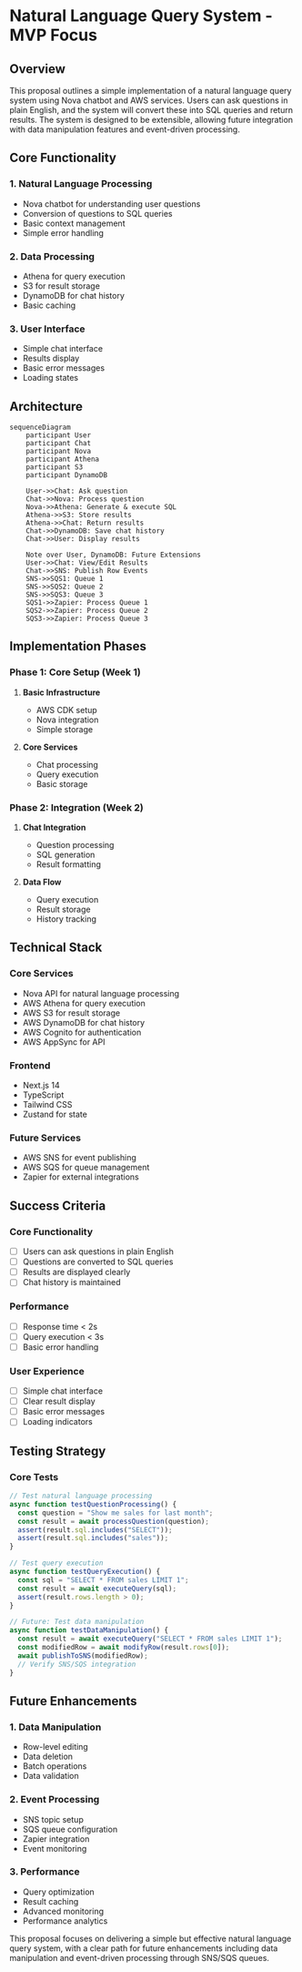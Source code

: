 # Natural Language Query System - MVP Focus

## Overview
This proposal outlines a simple implementation of a natural language query system using Nova chatbot and AWS services. Users can ask questions in plain English, and the system will convert these into SQL queries and return results. The system is designed to be extensible, allowing future integration with data manipulation features and event-driven processing.

## Core Functionality

### 1. Natural Language Processing
- Nova chatbot for understanding user questions
- Conversion of questions to SQL queries
- Basic context management
- Simple error handling

### 2. Data Processing
- Athena for query execution
- S3 for result storage
- DynamoDB for chat history
- Basic caching

### 3. User Interface
- Simple chat interface
- Results display
- Basic error messages
- Loading states

## Architecture

```mermaid
sequenceDiagram
    participant User
    participant Chat
    participant Nova
    participant Athena
    participant S3
    participant DynamoDB

    User->>Chat: Ask question
    Chat->>Nova: Process question
    Nova->>Athena: Generate & execute SQL
    Athena->>S3: Store results
    Athena->>Chat: Return results
    Chat->>DynamoDB: Save chat history
    Chat->>User: Display results

    Note over User, DynamoDB: Future Extensions
    User->>Chat: View/Edit Results
    Chat->>SNS: Publish Row Events
    SNS->>SQS1: Queue 1
    SNS->>SQS2: Queue 2
    SNS->>SQS3: Queue 3
    SQS1->>Zapier: Process Queue 1
    SQS2->>Zapier: Process Queue 2
    SQS3->>Zapier: Process Queue 3
```

## Implementation Phases

### Phase 1: Core Setup (Week 1)
1. **Basic Infrastructure**
   - AWS CDK setup
   - Nova integration
   - Simple storage

2. **Core Services**
   - Chat processing
   - Query execution
   - Basic storage

### Phase 2: Integration (Week 2)
1. **Chat Integration**
   - Question processing
   - SQL generation
   - Result formatting

2. **Data Flow**
   - Query execution
   - Result storage
   - History tracking

## Technical Stack

### Core Services
- Nova API for natural language processing
- AWS Athena for query execution
- AWS S3 for result storage
- AWS DynamoDB for chat history
- AWS Cognito for authentication
- AWS AppSync for API

### Frontend
- Next.js 14
- TypeScript
- Tailwind CSS
- Zustand for state

### Future Services
- AWS SNS for event publishing
- AWS SQS for queue management
- Zapier for external integrations

## Success Criteria

### Core Functionality
- [ ] Users can ask questions in plain English
- [ ] Questions are converted to SQL queries
- [ ] Results are displayed clearly
- [ ] Chat history is maintained

### Performance
- [ ] Response time < 2s
- [ ] Query execution < 3s
- [ ] Basic error handling

### User Experience
- [ ] Simple chat interface
- [ ] Clear result display
- [ ] Basic error messages
- [ ] Loading indicators

## Testing Strategy

### Core Tests
```typescript
// Test natural language processing
async function testQuestionProcessing() {
  const question = "Show me sales for last month";
  const result = await processQuestion(question);
  assert(result.sql.includes("SELECT"));
  assert(result.sql.includes("sales"));
}

// Test query execution
async function testQueryExecution() {
  const sql = "SELECT * FROM sales LIMIT 1";
  const result = await executeQuery(sql);
  assert(result.rows.length > 0);
}

// Future: Test data manipulation
async function testDataManipulation() {
  const result = await executeQuery("SELECT * FROM sales LIMIT 1");
  const modifiedRow = await modifyRow(result.rows[0]);
  await publishToSNS(modifiedRow);
  // Verify SNS/SQS integration
}
```

## Future Enhancements

### 1. Data Manipulation
- Row-level editing
- Data deletion
- Batch operations
- Data validation

### 2. Event Processing
- SNS topic setup
- SQS queue configuration
- Zapier integration
- Event monitoring

### 3. Performance
- Query optimization
- Result caching
- Advanced monitoring
- Performance analytics

This proposal focuses on delivering a simple but effective natural language query system, with a clear path for future enhancements including data manipulation and event-driven processing through SNS/SQS queues. 